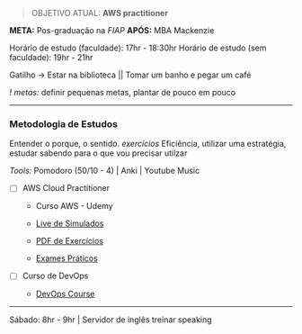 > OBJETIVO ATUAL: **AWS practitioner**

**META:** Pos-graduação na *FIAP*
**APÓS:** MBA Mackenzie

Horário de estudo (faculdade): 17hr - 18:30hr
Horário de estudo (sem faculdade): 19hr - 21hr

Gatilho -> Estar na biblioteca || Tomar um banho e pegar um café

*! metas:* definir pequenas metas, plantar de pouco em pouco

---

### Metodologia de Estudos

Entender o porque, o sentido. *exercícios*
Eficiência, utilizar uma estratégia, estudar sabendo para o que vou precisar utilzar

*Tools:* Pomodoro (50/10 - 4) | Anki | Youtube Music

+ [ ] AWS Cloud Practitioner
	+ Curso AWS - Udemy
	+ [Live de Simulados](https://www.youtube.com/watch?v=sDK4RbQcjx8)
	
	+ [PDF de Exercícios](https://d1.awsstatic.com/pt_BR/training-and-certification/docs-cloud-practitioner/AWS-Certified-Cloud-Practitioner_Sample-Questions.pdf)
	+ [Exames Práticos](https://aws.amazon.com/pt/blogs/aws-brasil/exames-praticos-gratuitos-e-100-em-portugues-para-voce-se-preparar-para-a-sua-certificacao/)

+ [ ] Curso de DevOps
	+ [DevOps Course](https://www.youtube.com/playlist?list=PLWKjhJtqVAbkzvvpY12KkfiIGso9A_Ixs)

---

Sábado: 8hr - 9hr | Servidor de inglês treinar speaking